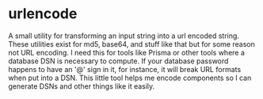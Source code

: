 # urlencode

A small utility for transforming an input string into a url encoded string. These
utilities exist for md5, base64, and stuff like that but for some reason not URL
encoding. I need this for tools like Prisma or other tools where a database DSN
is necessary to compute. If your database password happens to have an '@' sign in
it, for instance, it will break URL formats when put into a DSN. This little tool
helps me encode components so I can generate DSNs and other things like it easily.

